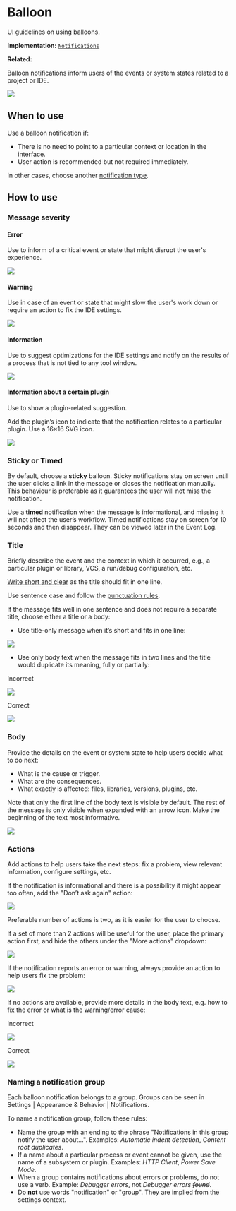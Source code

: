 <!-- Copyright 2000-2024 JetBrains s.r.o. and contributors. Use of this source code is governed by the Apache 2.0 license. -->

# Balloon

<link-summary>UI guidelines on using balloons.</link-summary>

<tldr>

**Implementation:** [`Notifications`](%gh-ic%/platform/ide-core/src/com/intellij/notification/Notifications.java)

**Related:** [](notifications.md#balloons)

</tldr>

Balloon notifications inform users of the events or system states related to a project or IDE.

![](01_balloon_example.png)


## When to use

Use a balloon notification if:
* There is no need to point to a particular context or location in the interface.
* User action is recommended but not required immediately.

In other cases, choose another [notification type](notification_types.md).

## How to use

### Message severity

#### Error
Use to inform of a critical event or state that might disrupt the user's experience.

![](02_error.png)

#### Warning
Use in case of an event or state that might slow the user's work down or require an action to fix the IDE settings.

![](03_warning.png)

#### Information
Use to suggest optimizations for the IDE settings and notify on the results of a process that is not tied to any tool window.

![](04_information.png)

#### Information about a certain plugin

Use to show a plugin-related suggestion.

Add the plugin’s icon to indicate that the notification relates to a particular plugin. Use a 16×16 SVG icon.

![](05_information_plugin.png)


### Sticky or Timed

By default, choose a **sticky** balloon. Sticky notifications stay on screen until the user clicks a link in the message or closes the notification manually.
This behaviour is preferable as it guarantees the user will not miss the notification.

Use a **timed** notification when the message is informational, and missing it will not affect the user’s workflow.
Timed notifications stay on screen for 10 seconds and then disappear.
They can be viewed later in the <control>Event Log</control>.


### Title

Briefly describe the event and the context in which it occurred, e.g., a particular plugin or library, VCS, a run/debug configuration, etc.

[Write short and clear](writing_short.md) as the title should fit in one line.

Use sentence case and follow the [punctuation rules](punctuation.md).

If the message fits well in one sentence and does not require a separate title, choose either a title or a body:
* Use title-only message when it’s short and fits in one line:

![](03_warning.png)

* Use only body text when the message fits in two lines and the title would duplicate its meaning, fully or partially:

Incorrect

![](06_only_text_incorrect.png)

Correct

![](06_only_text_correct.png)


### Body

Provide the details on the event or system state to help users decide what to do next:
* What is the cause or trigger.
* What are the consequences.
* What exactly is affected: files, libraries, versions, plugins, etc.

Note that only the first line of the body text is visible by default. The rest of the message is only visible when expanded with an arrow icon.
Make the beginning of the text most informative.

![](07_expandable.png)


### Actions

Add actions to help users take the next steps: fix a problem, view relevant information, configure settings, etc.

If the notification is informational and there is a possibility it might appear too often, add the "Don’t ask again" action:

![](04_information.png)

Preferable number of actions is two, as it is easier for the user to choose.

If a set of more than 2 actions will be useful for the user, place the primary action first, and hide the others under the "More actions" dropdown:

![](08_dropdown.png)

If the notification reports an error or warning, always provide an action to help users fix the problem:

![](02_error.png)

If no actions are available, provide more details in the body text, e.g. how to fix the error or what is the warning/error cause:

Incorrect

![](09_error_incorrect.png)

Correct

![](09_error_correct.png)

### Naming a notification group
Each balloon notification belongs to a group. Groups can be seen in <ui-path>Settings | Appearance & Behavior | Notifications</ui-path>.

To name a notification group, follow these rules:
* Name the group with an ending to the phrase "Notifications in this group notify the user about…". Examples: _Automatic indent detection_, _Content root duplicates_.
* If a name about a particular process or event cannot be given, use the name of a subsystem or plugin. Examples: _HTTP Client_, _Power Save Mode_.
* When a group contains notifications about errors or problems, do not use a verb. Example: _Debugger errors_, not _Debugger errors ~~found~~_.
* Do **not** use words "notification" or "group". They are implied from the settings context.

